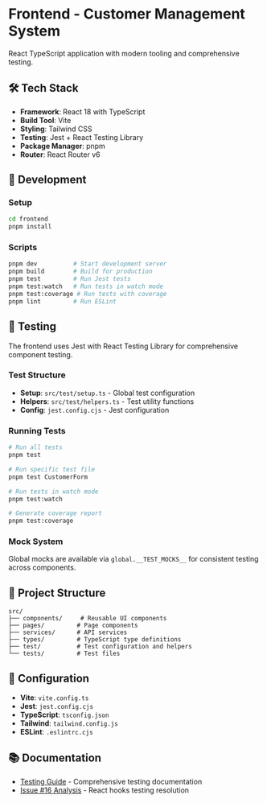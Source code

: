 # Frontend - Customer Management System

React TypeScript application with modern tooling and comprehensive testing.

## 🛠️ Tech Stack

- **Framework**: React 18 with TypeScript
- **Build Tool**: Vite
- **Styling**: Tailwind CSS
- **Testing**: Jest + React Testing Library
- **Package Manager**: pnpm
- **Router**: React Router v6

## 🚀 Development

### Setup
```bash
cd frontend
pnpm install
```

### Scripts
```bash
pnpm dev          # Start development server
pnpm build        # Build for production
pnpm test         # Run Jest tests
pnpm test:watch   # Run tests in watch mode
pnpm test:coverage # Run tests with coverage
pnpm lint         # Run ESLint
```

## 🧪 Testing

The frontend uses Jest with React Testing Library for comprehensive component testing.

### Test Structure
- **Setup**: `src/test/setup.ts` - Global test configuration
- **Helpers**: `src/test/helpers.ts` - Test utility functions
- **Config**: `jest.config.cjs` - Jest configuration

### Running Tests
```bash
# Run all tests
pnpm test

# Run specific test file
pnpm test CustomerForm

# Run tests in watch mode
pnpm test:watch

# Generate coverage report
pnpm test:coverage
```

### Mock System
Global mocks are available via `global.__TEST_MOCKS__` for consistent testing across components.

## 📁 Project Structure

```
src/
├── components/     # Reusable UI components
├── pages/         # Page components
├── services/      # API services
├── types/         # TypeScript type definitions
├── test/          # Test configuration and helpers
└── tests/         # Test files
```

## 🔧 Configuration

- **Vite**: `vite.config.ts`
- **Jest**: `jest.config.cjs`
- **TypeScript**: `tsconfig.json`
- **Tailwind**: `tailwind.config.js`
- **ESLint**: `.eslintrc.cjs`

## 📚 Documentation

- [Testing Guide](./TESTING.md) - Comprehensive testing documentation
- [Issue #16 Analysis](../ISSUE_16_ANALYSIS.md) - React hooks testing resolution